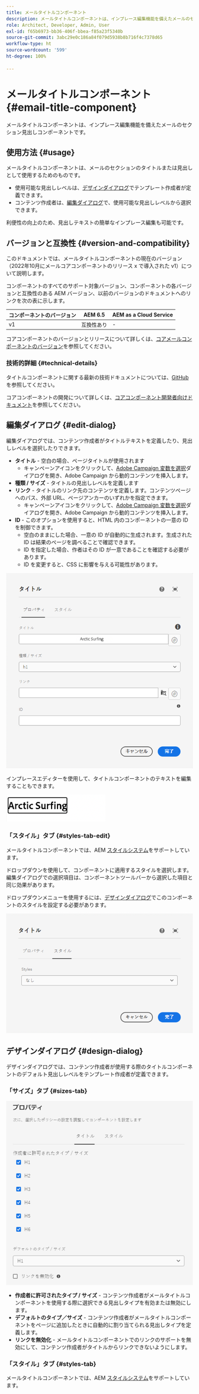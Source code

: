 ```yaml
---
title: メールタイトルコンポーネント
description: メールタイトルコンポーネントは、インプレース編集機能を備えたメールのセクション見出しコンポーネントです。
role: Architect, Developer, Admin, User
exl-id: f65b6973-bb36-406f-bbea-f85a23f5340b
source-git-commit: 3abc29e0c186a84f079d5938b8b716f4c7378d65
workflow-type: ht
source-wordcount: '599'
ht-degree: 100%

---
```



# メールタイトルコンポーネント {#email-title-component}

メールタイトルコンポーネントは、インプレース編集機能を備えたメールのセクション見出しコンポーネントです。

## 使用方法 {#usage}

メールタイトルコンポーネントは、メールのセクションのタイトルまたは見出しとして使用するためのものです。

* 使用可能な見出しレベルは、[デザインダイアログ](#design-dialog)でテンプレート作成者が定義できます。
* コンテンツ作成者は、[編集ダイアログ](#edit-dialog)で、使用可能な見出しレベルから選択できます。

利便性の向上のため、見出しテキストの簡単なインプレース編集も可能です。

## バージョンと互換性 {#version-and-compatibility}

このドキュメントでは、メールタイトルコンポーネントの現在のバージョン（2022年10月にメールコアコンポーネントのリリース x で導入された v1）について説明します。

コンポーネントのすべてのサポート対象バージョン、コンポーネントの各バージョンと互換性のある AEM バージョン、以前のバージョンのドキュメントへのリンクを次の表に示します。

| コンポーネントのバージョン | AEM 6.5 | AEM as a Cloud Service |
|---|---|---|
| v1 | 互換性あり | - |

コアコンポーネントのバージョンとリリースについて詳しくは、[コアメールコンポーネントのバージョン](/help/versions.md)を参照してください。

### 技術的詳細 {#technical-details}

タイトルコンポーネントに関する最新の技術ドキュメントについては、[GitHub](https://adobe.com/go/aem_cmp_tech_email_title_v1) を参照してください。

コアコンポーネントの開発について詳しくは、[コアコンポーネント開発者向けドキュメント](/help/developing/overview.md)を参照してください。

## 編集ダイアログ {#edit-dialog}

編集ダイアログでは、コンテンツ作成者がタイトルテキストを定義したり、見出しレベルを選択したりできます。

* **タイトル** - 空白の場合、ページタイトルが使用されます
   * キャンペーンアイコンをクリックして、[Adobe Campaign 変数を選択](/help/email/campaign-variables.md)ダイアログを開き、Adobe Campaign から動的コンテンツを挿入します。
* **種類 / サイズ** - タイトルの見出しレベルを定義します
* **リンク** - タイトルのリンク先のコンテンツを定義します。コンテンツページへのパス、外部 URL、ページアンカーのいずれかを指定できます。
   * キャンペーンアイコンをクリックして、[Adobe Campaign 変数を選択](/help/email/campaign-variables.md)ダイアログを開き、Adobe Campaign から動的コンテンツを挿入します。
* **ID** - このオプションを使用すると、HTML 内のコンポーネントの一意の ID を制御できます。
   * 空白のままにした場合、一意の ID が自動的に生成されます。生成された ID は結果のページを調べることで確認できます。
   * ID を指定した場合、作者はその ID が一意であることを確認する必要があります。
   * ID を変更すると、CSS に影響を与える可能性があります。

![メールタイトルコンポーネントの編集ダイアログ](/help/email/assets/email-title-edit.png)

インプレースエディターを使用して、タイトルコンポーネントのテキストを編集することもできます。

![メールタイトルコンポーネントのインプレース編集](/help/email/assets/email-title-edit-inline.png)

### 「スタイル」タブ {#styles-tab-edit}

メールタイトルコンポーネントでは、AEM [スタイルシステム](/help/get-started/authoring.md#component-styling)をサポートしています。

ドロップダウンを使用して、コンポーネントに適用するスタイルを選択します。編集ダイアログでの選択項目は、コンポーネントツールバーから選択した項目と同じ効果があります。

ドロップダウンメニューを使用するには、[デザインダイアログ](#design-dialog)でこのコンポーネントのスタイルを設定する必要があります。

![タイトルコンポーネントの編集ダイアログの「スタイル」タブ](/help/email/assets/email-title-edit-styles.png)

## デザインダイアログ {#design-dialog}

デザインダイアログでは、コンテンツ作成者が使用する際のタイトルコンポーネントのデフォルト見出しレベルをテンプレート作成者が定義できます。

### 「サイズ」タブ {#sizes-tab}

![タイトルコンポーネントのデザインダイアログ](/help/email/assets/email-title-design.png)

* **作成者に許可されたタイプ / サイズ** - コンテンツ作成者がメールタイトルコンポーネントを使用する際に選択できる見出しタイプを有効または無効にします。
* **デフォルトのタイプ／サイズ** - コンテンツ作成者がメールタイトルコンポーネントをページに追加したときに自動的に割り当てられる見出しタイプを定義します。
* **リンクを無効化** - メールタイトルコンポーネントでのリンクのサポートを無効にして、コンテンツ作成者がタイトルからリンクできないようにします。

### 「スタイル」タブ {#styles-tab}

メールタイトルコンポーネントでは、AEM [スタイルシステム](/help/get-started/authoring.md#component-styling)をサポートしています。
